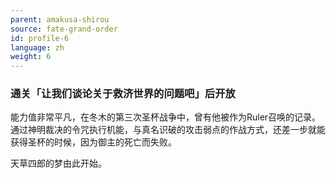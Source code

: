 ```yaml
---
parent: amakusa-shirou
source: fate-grand-order
id: profile-6
language: zh
weight: 6
---
```


### 通关「让我们谈论关于救济世界的问题吧」后开放

能力值非常平凡，在冬木的第三次圣杯战争中，曾有他被作为Ruler召唤的记录。
通过神明裁决的令咒执行机能，与真名识破的攻击弱点的作战方式，还差一步就能获得圣杯的时候，因为御主的死亡而失败。

天草四郎的梦由此开始。
